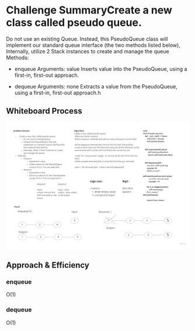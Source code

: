 # Challenge SummaryCreate a new class called pseudo queue.
Do not use an existing Queue.
Instead, this PseudoQueue class will implement our standard queue interface (the two methods listed below),
Internally, utilize 2 Stack instances to create and manage the queue
Methods:
+ enqueue
Arguments: value
Inserts value into the PseudoQueue, using a first-in, first-out approach.

+ dequeue
Arguments: none
Extracts a value from the PseudoQueue, using a first-in, first-out approach.h


## Whiteboard Process

![](stack_queue_pseudo\assets\pseudo_queue1.jpg)
## Approach & Efficiency
### enqueue
O(1)
### dequeue
O(1)

